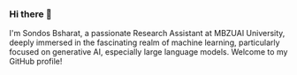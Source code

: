 ### Hi there 👋
I'm Sondos Bsharat, a passionate Research Assistant at MBZUAI University, deeply immersed in the fascinating realm of machine learning, particularly focused on generative AI, especially large language models. Welcome to my GitHub profile! 
<!--
**SondosBsharat/SondosBsharat** is a ✨ _special_ ✨ repository because its `README.md` (this file) appears on your GitHub profile.

Here are some ideas to get you started:

- 🔭 I’m currently working on ...
- 🌱 I’m currently learning ...
- 👯 I’m looking to collaborate on ...
- 🤔 I’m looking for help with ...
- 💬 Ask me about ...
- 📫 How to reach me: ...
- 😄 Pronouns: ...
- ⚡ Fun fact: ...
-->

